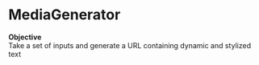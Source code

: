 # MediaGenerator
<b>Objective</b>
</br>
Take a set of inputs and generate a URL containing dynamic and stylized text
